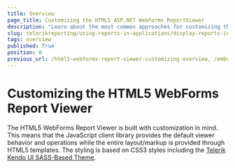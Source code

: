 ```yaml
---
title: Overview
page_title: Customizing the HTML5 ASP.NET WebForms ReportViewer
description: "Learn about the most common approaches for customizing the appearance and behavior of the HTML5 ASP.NET WebForms ReportViewer in Telerik Reporting."
slug: telerikreporting/using-reports-in-applications/display-reports-in-applications/web-application/html5-asp.net-web-forms-report-viewer/customizing/overview
tags: overview
published: True
position: 0
previous_url: /html5-webforms-report-viewer-customizing-overview, /embedding-reports/display-reports-in-applications/web-application/html5-asp.net-web-forms-report-viewer/customizing/
---
```


# Customizing the HTML5 WebForms Report Viewer

The HTML5 WebForms Report Viewer is built with customization in mind. This means that the JavaScript client library provides the default viewer behavior and operations while the entire layout/markup is provided through HTML5 templates. The styling is based on CSS3 styles including the [Telerik Kendo UI SASS-Based Theme](https://docs.telerik.com/kendo-ui/styles-and-layout/sass-themes/overview). 
